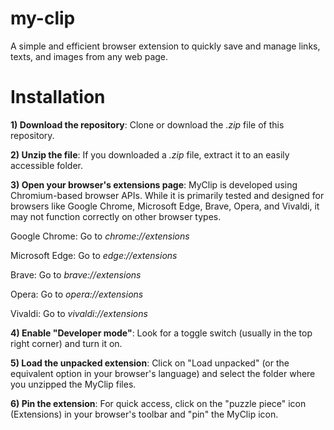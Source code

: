 # my-clip
A simple and efficient browser extension to quickly save and manage links, texts, and images from any web page.

# Installation
**1) Download the repository**: Clone or download the *.zip* file of this repository.

**2) Unzip the file**: If you downloaded a *.zip* file, extract it to an easily accessible folder.

**3) Open your browser's extensions page**:
MyClip is developed using Chromium-based browser APIs. While it is primarily tested and designed for browsers like Google Chrome, Microsoft Edge, Brave, Opera, and Vivaldi, it may not function correctly on other browser types.

Google Chrome: Go to *chrome://extensions*

Microsoft Edge: Go to *edge://extensions*

Brave: Go to *brave://extensions*

Opera: Go to *opera://extensions*

Vivaldi: Go to *vivaldi://extensions*

**4) Enable "Developer mode"**: Look for a toggle switch (usually in the top right corner) and turn it on.

**5) Load the unpacked extension**: Click on "Load unpacked" (or the equivalent option in your browser's language) and select the folder where you unzipped the MyClip files.

**6) Pin the extension**: For quick access, click on the "puzzle piece" icon (Extensions) in your browser's toolbar and "pin" the MyClip icon.
